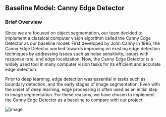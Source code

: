 ## Baseline Model: Canny Edge Detector

### Brief Overview
Since we are focused on object segmentation, our team decided to implement a classical computer vision algorithm called the Canny Edge Detector as our baseline model. First developed by John Canny in 1986, the Canny Edge Detector worked towards improving on existing edge detection techniques by addressing issues such as noise sensitivity, issues with response rate, and edge localization. Now, the Canny Edge Detector is a widely used tool in many computer vision tasks for its efficient and accurate edge detection.

Prior to deep learning, edge detection was essential in tasks such as boundary detection, and the early stages of image segmentation. Even with the onset of deep learning, edge processing is often used as an initial step to image segmentation. For these reasons, we have chosen to implement the Canny Edge Detector as a baseline to compare with our project. 

![image](https://github.com/uzFer/APS360-Project/assets/109243682/568543f2-df68-4cb5-a53e-9c0ff562bf70)
